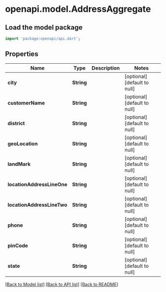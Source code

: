 # openapi.model.AddressAggregate

## Load the model package
```dart
import 'package:openapi/api.dart';
```

## Properties
Name | Type | Description | Notes
------------ | ------------- | ------------- | -------------
**city** | **String** |  | [optional] [default to null]
**customerName** | **String** |  | [optional] [default to null]
**district** | **String** |  | [optional] [default to null]
**geoLocation** | **String** |  | [optional] [default to null]
**landMark** | **String** |  | [optional] [default to null]
**locationAddressLineOne** | **String** |  | [optional] [default to null]
**locationAddressLineTwo** | **String** |  | [optional] [default to null]
**phone** | **String** |  | [optional] [default to null]
**pinCode** | **String** |  | [optional] [default to null]
**state** | **String** |  | [optional] [default to null]

[[Back to Model list]](../README.md#documentation-for-models) [[Back to API list]](../README.md#documentation-for-api-endpoints) [[Back to README]](../README.md)



